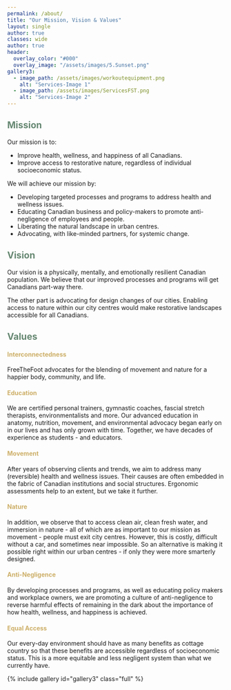 ```yaml
---
permalink: /about/
title: "Our Mission, Vision & Values"
layout: single
author: true
classes: wide
author: true
header:
  overlay_color: "#000"
  overlay_image: "/assets/images/5.Sunset.png"
gallery3:
  - image_path: /assets/images/workoutequipment.png
    alt: "Services-Image 1"
  - image_path: /assets/images/ServicesFST.png
    alt: "Services-Image 2"
---
```


<h2 style="color:rgb(102, 136, 114);">Mission</h2>

Our mission is to:
<ul>
  <li>Improve health, wellness, and happiness of all Canadians.</li>
  <li>Improve access to restorative nature, regardless of individual socioeconomic status.</li>
</ul>

We will achieve our mission by: 
<ul>
  <li>Developing targeted processes and programs to address health and wellness issues.</li>
  <li>Educating Canadian business and policy-makers to promote anti-negligence of employees and people.</li>
  <li>Liberating the natural landscape in urban centres.</li>
  <li>Advocating, with like-minded partners, for systemic change.</li>
</ul>

<h2 style="color: rgb(102, 136, 114);">Vision</h2>

<p>Our vision is a physically, mentally, and emotionally resilient Canadian population. We believe that our improved processes and programs will get Canadians part-way there.</p> 

<p>The other part is advocating for design changes of our cities. Enabling access to nature within our city centres would make restorative landscapes accessible for all Canadians.</p> 


<h2 style="color: rgb(102, 136, 114);">Values</h2>

<h4 style="color: #cdaf68;">Interconnectedness</h4>
<p>FreeTheFoot advocates for the blending of movement and nature for a happier body, community, and life.</p>

<h4 style="color: #cdaf68;">Education</h4>
<p>We are certified personal trainers, gymnastic coaches, fascial stretch therapists, environmentalists and more. Our advanced education in anatomy, nutrition, movement, and environmental advocacy began early on in our lives and has only grown with time. Together, we have decades of experience as students - and educators.</p> 

<h4 style="color: #cdaf68;">Movement</h4>
After years of observing clients and trends, we aim to address many (reversible) health and wellness issues. Their causes are often embedded in the fabric of Canadian institutions and social structures. Ergonomic assessments help to an extent, but we take it further. 

<h4 style="color: #cdaf68;">Nature</h4>
In addition, we observe that to access clean air, clean fresh water, and immersion in nature - all of which are as important to our mission as movement - people must exit city centres. However, this is costly, difficult without a car, and sometimes near impossible. So an alternative is making it possible right within our urban centres - if only they were more smarterly designed.  

<h4 style="color: #cdaf68;">Anti-Negligence</h4>
By developing processes and programs, as well as educating policy makers and workplace owners, we are promoting a culture of anti-negligence to reverse harmful effects of remaining in the dark about the importance of how health, wellness, and happiness is achieved. 

<h4 style="color: #cdaf68;">Equal Access</h4>
Our every-day environment should have as many benefits as cottage country so that these benefits are accessible regardless of socioeconomic status. This is a more equitable and less negligent system than what we currently have. 

{% include gallery id="gallery3" class="full" %}

